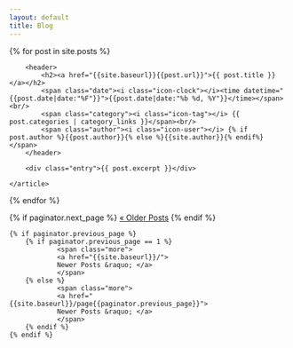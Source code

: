 ```yaml
---
layout: default
title: Blog
---
```


<!-- Show last 5 posts here -->
{% for post in site.posts %}
	<article>

        <header>
            <h2><a href="{{site.baseurl}}{{post.url}}">{{ post.title }}</a></h2>
            <span class="date"><i class="icon-clock"></i><time datetime="{{post.date|date:"%F"}}">{{post.date|date:"%b %d, %Y"}}</time></span><br/>
            <span class="category"><i class="icon-tag"></i> {{ post.categories | category_links }}</span><br/>
            <span class="author"><i class="icon-user"></i> {% if post.author %}{{post.author}}{% else %}{{site.author}}{% endif%}</span>
        </header>
	
		<div class="entry">{{ post.excerpt }}</div>

	</article>
{% endfor %}


<div id="paginator">
    {% if paginator.next_page %}
            <a href="{{site.baseurl}}/page{{paginator.next_page}}">
            &laquo; Older Posts</a>
    {% endif %}

    {% if paginator.previous_page %}
        {% if paginator.previous_page == 1 %}
                <span class="more">
                <a href="{{site.baseurl}}/">
                Newer Posts &raquo; </a>
                </span>
        {% else %}
                <span class="more">
                <a href="{{site.baseurl}}/page{{paginator.previous_page}}">
                Newer Posts &raquo; </a>
                </span>
        {% endif %}
    {% endif %}
</div>
